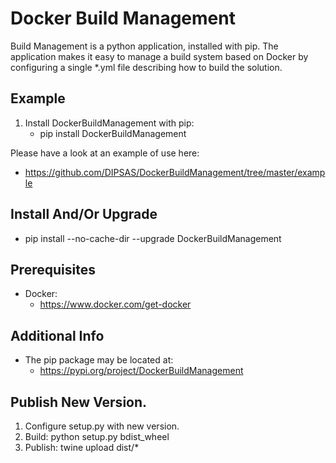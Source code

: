 # Docker Build Management
Build Management is a python application, installed with pip.
The application makes it easy to manage a build system based on Docker by configuring a single *.yml file describing how to build the solution.

## Example
1. Install DockerBuildManagement with pip:
    - pip install DockerBuildManagement

Please have a look at an example of use here:
- https://github.com/DIPSAS/DockerBuildManagement/tree/master/example

## Install And/Or Upgrade
- pip install --no-cache-dir --upgrade DockerBuildManagement

## Prerequisites
- Docker:
    - https://www.docker.com/get-docker

## Additional Info
- The pip package may be located at:
    - https://pypi.org/project/DockerBuildManagement

## Publish New Version.
1. Configure setup.py with new version.
2. Build: python setup.py bdist_wheel
3. Publish: twine upload dist/*